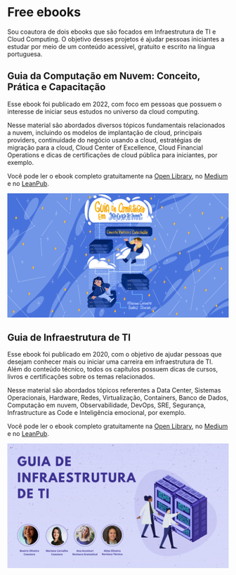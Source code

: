 # Free ebooks
Sou coautora de dois ebooks que são focados em Infraestrutura de TI e Cloud Computing. 
O objetivo desses projetos é ajudar pessoas iniciantes a estudar por meio de um conteúdo acessível, gratuito e escrito na língua portuguesa.


## Guia da Computação em Nuvem: Conceito, Prática e Capacitação

Esse ebook foi publicado em 2022, com foco em pessoas que possuem o interesse de iniciar seus estudos no universo da cloud computing. 

Nesse material são abordados diversos tópicos fundamentais relacionados a nuvem, incluindo os modelos de implantação de cloud, principais providers, continuidade do negócio usando a cloud, estratégias de migração para a cloud, Cloud Center of Excellence, Cloud Financial Operations e dicas de certificações de cloud pública para iniciantes, por exemplo.

Você pode ler o ebook completo gratuitamente na [Open Library](https://openlibrary.org/books/OL37820935M/Guia_da_Computa%C3%A7%C3%A3o_em_Nuvem), no [Medium](https://medium.com/sysadminas/guia-da-computa%C3%A7%C3%A3o-em-nuvem-conceito-pr%C3%A1tica-capacita%C3%A7%C3%A3o-706a8b7e555) e no [LeanPub](https://leanpub.com/guia-da-computacao-em-nuvem/).

![Alt text](https://github.com/thebeaoliveira/thebeaoliveira/blob/main/ebooks/guia%20de%20cloud%20computing.png)


## Guia de Infraestrutura de TI

Esse ebook foi publicado em 2020, com o objetivo de ajudar pessoas que desejam conhecer mais ou iniciar uma carreira em infraestrutura de TI. Além do conteúdo técnico, todos os capítulos possuem dicas de cursos, livros e certificações sobre os temas relacionados.

Nesse material são abordados tópicos referentes a Data Center, Sistemas Operacionais, Hardware, Redes, Virtualização, Containers, Banco de Dados, Computação em nuvem, Observabilidade, DevOps, SRE, Segurança, Infrastructure as Code e Inteligência emocional, por exemplo.

Você pode ler o ebook completo gratuitamente na [Open Library](https://openlibrary.org/books/OL28653878M/Guia_de_Infraestrutura_de_TI), no [Medium](https://medium.com/sysadminas/guia-de-infraestrutura-de-ti-30543bfe9922) e no [LeanPub](https://leanpub.com/guia-de-infraestrutura-de-ti/).

![Alt text](https://github.com/thebeaoliveira/thebeaoliveira/blob/main/ebooks/guia%20de%20infraestrutura%20de%20ti.png)
